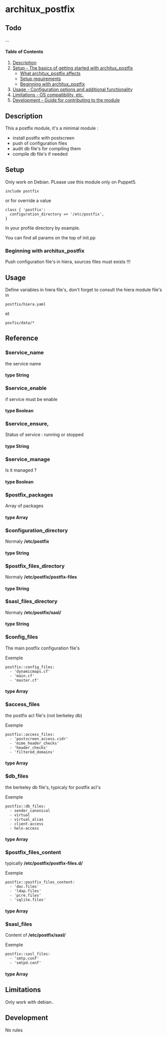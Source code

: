 
# architux_postfix

## Todo

...

#### Table of Contents

1. [Description](#description)
2. [Setup - The basics of getting started with architux_postfix](#setup)
    * [What architux_postfix affects](#what-architux_postfix-affects)
    * [Setup requirements](#setup-requirements)
    * [Beginning with architux_postfix](#beginning-with-architux_postfix)
3. [Usage - Configuration options and additional functionality](#usage)
4. [Limitations - OS compatibility, etc.](#limitations)
5. [Development - Guide for contributing to the module](#development)

## Description

This a postfix module, it's a minimal module :
* install postfix with postscreen
* push of configuration files
* audit db file's for compiling them 
* compile db file's if needed

## Setup

Only work on Debian.
PLease use this module only on Puppet5.

```puppet
include postfix
```

or for override a value 

```puppet
class { 'postfix':
  configuration_directory => '/etc/postfix',
}
```

In your profile directory by example.

You can find all params on the top of init.pp

### Beginning with architux_postfix

Push configuration file's in hiera, sources files must exists !!!

## Usage

Define variables in hiera file's, don't forget to consult the hiera module file's in 

```puppet
postfix/hiera.yaml
```
et

```puppet
posfix/data/* 
```

## Reference

### $service_name

the service name

#### type String 

### $service_enable

if service must be enable

#### type Boolean 

### $service_ensure,

Status of service : running or stopped

#### type String 

### $service_manage

Is it managed ?

#### type Boolean

### $postfix_packages

Array of packages

#### type Array

### $configuration_directory

Normaly **/etc/postfix**

#### type String

### $postfix_files_directory

Normaly **/etc/postfix/postfix-files**

#### type String 

### $sasl_files_directory

Normaly **/etc/postfix/sasl/**

#### type String 

### $config_files

The main postfix configuration file's

Exemple

```puppet
postfix::config_files:
  - 'dynamicmaps.cf'
  - 'main.cf'
  - 'master.cf'
```

#### type Array

### $access_files

the postfix acl file's (not berkeley db)

Exemple

```puppet
postfix::access_files:
  - 'postscreen_access.cidr'
  - 'mime_header_checks'
  - 'header_checks'
  - 'filtered_domains'
```

#### type Array

### $db_files

the berkeley db file's, typicaly for postfix acl's

Exemple

```puppet
postfix::db_files:
  - sender_canonical
  - virtual
  - virtual_alias
  - client-access
  - helo-access
```

#### type Array

### $postfix_files_content

typically **/etc/postfix/postfix-files.d/**

Exemple

```puppet
postfix::postfix_files_content:
  - 'doc.files'
  - 'ldap.files'
  - 'pcre.files'
  - 'sqlite.files'
```

#### type Array

### $sasl_files

Content of **/etc/postfix/sasl/**

Exemple

```puppet
postfix::sasl_files:
  - 'smtp.conf'
  - 'smtpd.conf'
```

#### type Array

## Limitations

Only work with debian..

## Development

No rules
